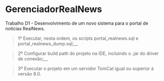 # GerenciadorRealNews
Trabalho D1 - Desenvolvimento de um novo sistema para o portal de notícias RealNews.

> 1º Executar, nesta ordem, os scripts portal_realnews.sql e portal_realnews_dump.sql;__

> 2º Configurar build path do projeto na IDE, incluindo o .jar do driver de conexão;__

> 3º Executar o projeto em um servidor TomCat igual ou superior à versão 8.0.
